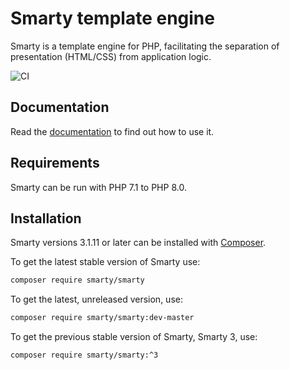 # Smarty template engine
Smarty is a template engine for PHP, facilitating the separation of presentation (HTML/CSS) from application logic. 

![CI](https://github.com/smarty-php/smarty/workflows/CI/badge.svg)

## Documentation
Read the [documentation](https://www.smarty.net/docs/en/) to find out how to use it. 

## Requirements
Smarty can be run with PHP 7.1 to PHP 8.0.

## Installation
Smarty versions 3.1.11 or later can be installed with [Composer](https://getcomposer.org/).

To get the latest stable version of Smarty use:
```bash
composer require smarty/smarty
````

To get the latest, unreleased version, use:
```bash
composer require smarty/smarty:dev-master
````

To get the previous stable version of Smarty, Smarty 3, use:
```bash
composer require smarty/smarty:^3
````
